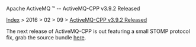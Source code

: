 Apache ActiveMQ ™ -- ActiveMQ-CPP v3.9.2 Released 

[Index](../../../index.html) > 2016 > 02 > 09 > [ActiveMQ-CPP v3.9.2 Released](activemq-cpp-v392-released.html)

The next release of ActiveMQ-CPP is out featuring a small STOMP protocol fix, grab the source bundle [here](http://activemq.apache.org/cms/activemq-cpp-392-release.html).

